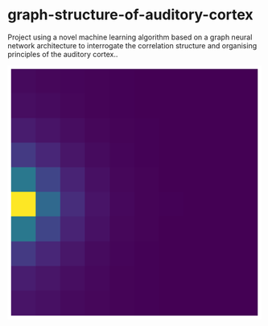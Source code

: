 # graph-structure-of-auditory-cortex

Project using a novel machine learning algorithm based on a graph neural network architecture to interrogate the correlation structure and organising principles of the auditory cortex..

![](aaa_place_cell_viridis.png)
